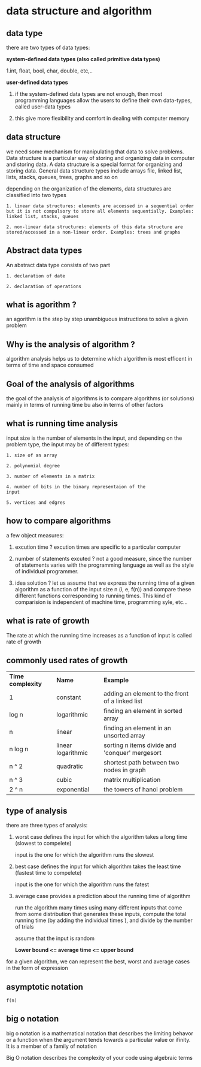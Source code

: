 # data structure and algorithm

## data type

there are two types of data types:

 **system-defined data types (also called primitive data types)**

1.int, float, bool, char, double, etc,.. 

**user-defined data types** 

1. if the system-defined data types are not enough, then most programming languages allow the users to define their own data-types, called user-data types

2. this give more flexibility and comfort in dealing with computer memory

## data structure

we need some mechanism for manipulating that data to solve problems. Data structure is a particular way of storing and organizing data in computer and storing data. A data structure is a special format for organizing and storing data. General data structure types include arrays file, linked list, lists, stacks, queues, trees, graphs and so on

depending on the organization of the elements, data structures are classified into two types

    1. linear data structures: elements are accessed in a sequential order but it is not compulsory to store all elements sequentially. Examples: linked list, stacks, queues

    2. non-linear data structures: elements of this data structure are stored/accessed in a non-linear order. Examples: trees and graphs

## Abstract data types

An abstract data type consists of two part 

    1. declaration of date

    2. declaration of operations

    
## what is agorithm ?

an agorithm is the step by step unambiguous instructions to solve a given problem

## Why is the analysis of algorithm ?

algorithm analysis helps us to determine which algorithm is most efficent in terms of time and space consumed

## Goal of the analysis of algorithms

the goal of the analysis of algorithms is to compare algorithms (or solutions) mainly in terms of running time bu also in terms of other factors
    
## what is running time analysis

input size is the number of elements in the input, and depending on the problem type, the input may be of different types:

    1. size of an array 

    2. polynomial degree

    3. number of elements in a matrix 

    4. number of bits in the binary representaion of the 
    input 

    5. vertices and edgres 


## how to compare algorithms

a few object measures:

1. excution time ? excution times are specific to a particular computer 

2. number of statements excuted ? not a good measure, since the number of statements varies with the programming language as well as the style of individual programmer.

3. idea solution ? let us assume that we express the running time of a given algorithm as a function of the input size n (i, e, f(n)) and compare these different functions corresponding to running times. This kind of comparision is independent of machine time, programming syle, etc...

## what is rate of growth

The rate at which the running time increases as a function of input is called rate of growth

## commonly used rates of growth


| | | |
|-|-|-|
|__Time complexity__| __Name__ | __Example__ |
| 1 |  constant| adding an element to the front of a linked list |
| log n | logarithmic| finding an element in sorted array |
| n | linear | finding an element in an unsorted array |
| n log n | linear logarithmic | sorting n items divide and 'conquer' mergesort |
| n ^ 2 | quadratic | shortest path between two nodes in graph |
| n ^ 3 | cubic | matrix multiplication |
| 2 ^ n | exponential | the towers of hanoi problem |


## type of analysis

there are three types of analysis:

1. worst case 
    defines the input for which the algorithm takes a long time (slowest to compelete)

    input is the one for which the algorithm runs the slowest

2. best case 
    defines the input for which algorithm takes the least time (fastest time to compelete)

    input is the one for which the algorithm runs the fatest

3. average case
    provides a prediction about the running time of algorithm

    run the algorithm many times using many different inputs that come from some distribution that generates these inputs, compute the total running time (by adding the individual times ), and divide by the number of trials 

    assume that the input is random

    __Lower bound <= average time <= upper bound__ 

for a given algorithm, we can represent the best, worst and average cases in the form of expression

## asymptotic notation

    f(n)

## big o notation

big o notation is a mathematical notation that describes the limiting behavor or a function when the argument tends towards a particular value or ifinity. It is a member of a family of notation

Big O notation describes the complexity of your code using algebraic terms



